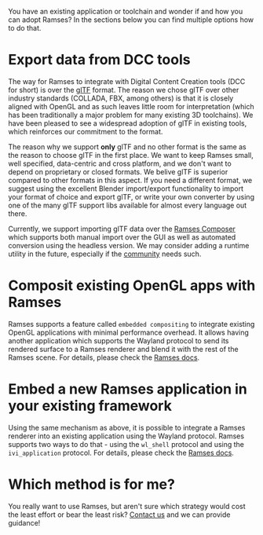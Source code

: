You have an existing application or toolchain and wonder if and how you can adopt Ramses? In the sections below you can find multiple options how to do that.

# Export data from DCC tools

The way for Ramses to integrate with Digital Content Creation tools (DCC for short) is over the [glTF](https://github.com/KhronosGroup/glTF) format.
The reason we chose glTF over other industry standards (COLLADA, FBX, among others) is that it is closely aligned with OpenGL and as such leaves little
room for interpretation (which has been traditionally a major problem for many existing 3D toolchains). We have been pleased to see a widespread adoption
of glTF in existing tools, which reinforces our commitment to the format.

The reason why we support **only** glTF and no other format is the same as the reason to choose glTF in the first place. We want to keep Ramses small, well
specified, data-centric and cross platform, and we don't want to depend on proprietary or closed formats. We belive glTF is superior compared to other formats in
this aspect. If you need a different format, we suggest using the excellent Blender import/export functionality to import your format of choice and export
glTF, or write your own converter by using one of the many glTF support libs available for almost every language out there.

Currently, we support importing glTF data over the [Ramses Composer](./projects.md#the-ramses-composer) which supports both manual import over
the GUI as well as automated conversion using the headless version.
We may consider adding a runtime utility in the future,
especially if the [community](./community.md#contact) needs such.

# Composit existing OpenGL apps with Ramses

Ramses supports a feature called `embedded compositing` to integrate existing OpenGL applications with minimal performance overhead.
It allows having another application which supports the Wayland protocol to send its rendered surface to a Ramses renderer and
blend it with the rest of the Ramses scene. For details, please check the [Ramses docs](https://covesa.github.io/ramses/).

# Embed a new Ramses application in your existing framework

Using the same mechanism as above, it is possible to integrate a Ramses renderer into an existing application using the Wayland protocol.
Ramses supports two ways to do that - using the `wl_shell` protocol and using the `ivi_application` protocol.
For details, please check the [Ramses docs](https://covesa.github.io/ramses/).

# Which method is for me?

You really want to use Ramses, but aren't sure which strategy would cost the least effort or bear the least risk?
[Contact us](./community.md#contact) and we can provide guidance!
